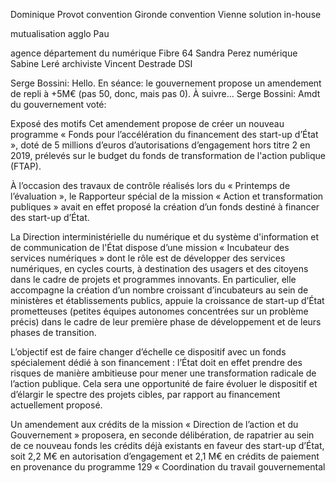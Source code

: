 Dominique Provot
    convention Gironde
    convention Vienne
    solution in-house

mutualisation agglo Pau

agence département du numérique
Fibre 64
Sandra Perez numérique
Sabine Leré archiviste
Vincent Destrade DSI

Serge Bossini:
Hello. En séance: le gouvernement propose un amendement de repli à +5M€ (pas 50, donc, mais pas 0). À suivre...
Serge Bossini:
Amdt du gouvernement voté:

Exposé des motifs
Cet amendement propose de créer un nouveau programme « Fonds pour l’accélération du financement des start-up d’État », doté de 5 millions d’euros d’autorisations d’engagement hors titre 2 en 2019, prélevés sur le budget du fonds de transformation de l'action publique (FTAP).

À l’occasion des travaux de contrôle réalisés lors du « Printemps de l’évaluation », le Rapporteur spécial de la mission « Action et transformation publiques » avait en effet proposé la création d’un fonds destiné à financer des start-up d’État.

La Direction interministérielle du numérique et du système d'information et de communication de l'État dispose d’une mission « Incubateur des services numériques » dont le rôle est de développer des services numériques, en cycles courts, à destination des usagers et des citoyens dans le cadre de projets et programmes innovants. En particulier, elle accompagne la création d’un nombre croissant d’incubateurs au sein de ministères et établissements publics, appuie la croissance de start-up d’État prometteuses (petites équipes autonomes concentrées sur un problème précis) dans le cadre de leur première phase de développement et de leurs phases de transition.

L’objectif est de faire changer d’échelle ce dispositif avec un fonds spécialement dédié à son financement : l’État doit en effet prendre des risques de manière ambitieuse pour mener une transformation radicale de l’action publique. Cela sera une opportunité de faire évoluer le dispositif et d’élargir le spectre des projets cibles, par rapport au financement actuellement proposé.

Un amendement aux crédits de la mission « Direction de l’action et du Gouvernement » proposera, en seconde délibération, de rapatrier au sein de ce nouveau fonds les crédits déjà existants en faveur des start-up d’État, soit 2,2 M€ en autorisation d’engagement et 2,1 M€ en crédits de paiement en provenance du programme 129 « Coordination du travail gouvernemental